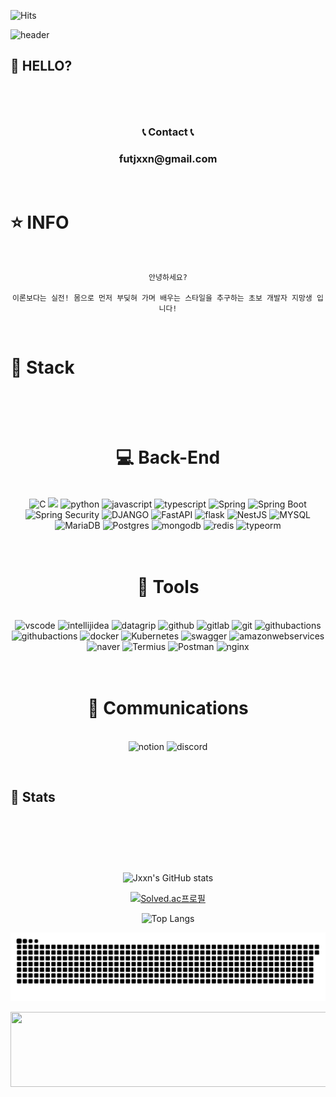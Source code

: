 <!-- 방문자 수 -->

![Hits](https://hits.seeyoufarm.com/api/count/incr/badge.svg?url=https%3A%2F%2Fgithub.com%2Fjxxn92&count_bg=%23CB3F7C&title_bg=%23555555&icon=smugmug.svg&icon_color=%23CB3F7C&title=Visitors&edge_flat=false)

<!-- 깃허브 페이지 헤드 꾸미기 -->

![header](https://capsule-render.vercel.app/api?type=waving&color=gradient&height=350&section=header&text=Jxxn's%20GitHub%20&fontAlign=50&fontAlignY=40&desc=Welcome%20&descAlign=75&descAlignY=50&animation=twinkling&fontSize=70)

<!-- 처음 페이지 -->

## 👻 HELLO? <br><br>

<p>
<br>
    <div align="center">
        <h3> 📞 Contact 📞 </h3>
        <h3><strong> futjxxn@gmail.com </strong></h3>
<!--         <h3> 📣 Social 📣 </h3>
        <a href="https://jxxn92.tistory.com/" target="_blank"><img src="https://img.shields.io/badge/BLOG-CB3F7C?style=flat&logo=Ameba&logoColor=white"/></a> -->
    </div>
    <br>
</p>

<!-- 정보 -->

# ⭐ INFO

<p>
<br>
<div align="center">

```
안녕하세요?

이론보다는 실전! 몸으로 먼저 부딪혀 가며 배우는 스타일을 추구하는 초보 개발자 지망생 입니다!

```

</div>
</p>

<br>

<!-- 공부 -->

# 📗 Stack <br><br>

<div align="center">

<!--
<img src = "https://img.shields.io/badge/-C-black?style=flat&logo=c%2B%2B" style="height : auto; margin-left : 2px; margin-right : 2px;"/>
-->
<p align="center">
    <h1><strong><br> 💻 Back-End <br></strong></h1>
    <br>
<img alt="C" src="https://img.shields.io/badge/C-00599C?style=for-the-badge&logo=c&logoColor=white"/>
<img src="https://img.shields.io/badge/Java-007396?style=for-the-badge&logo=OpenJDK&logoColor=white"/>
<img alt="python" src="https://img.shields.io/badge/python-3776AB.svg?&style=for-the-badge&logo=python&logoColor=white"/>
<img alt="javascript" src="https://img.shields.io/badge/javascript-F7DF1E.svg?&style=for-the-badge&logo=javascript&logoColor=black"/>
<img alt="typescript" src="https://img.shields.io/badge/typescript-3178C6.svg?&style=for-the-badge&logo=typescript&logoColor=black"/>

<img alt="Spring" src="https://img.shields.io/badge/Spring-6DB33F.svg?&style=for-the-badge&logo=Spring&logoColor=white"/>
<img alt="Spring Boot" src="https://img.shields.io/badge/Spring Boot-6DB33F.svg?&style=for-the-badge&logo=SpringBoot&logoColor=white"/>
<img alt="Spring Security" src="https://img.shields.io/badge/spring security-6DB33F.svg?&style=for-the-badge&logo=springsecurity&logoColor=white"/>
<img alt="DJANGO" src="https://img.shields.io/badge/Django-092E20.svg?&style=for-the-badge&logo=Django&logoColor=white"/>
<img alt="FastAPI" src="https://img.shields.io/badge/fastapi-009688.svg?&style=for-the-badge&logo=fastapi&logoColor=white"/>
<img alt="flask" src="https://img.shields.io/badge/flask-000000.svg?&style=for-the-badge&logo=flask&logoColor=white"/>
<img alt="NestJS" src="https://img.shields.io/badge/nestjs-E0234E.svg?&style=for-the-badge&logo=nestjs&logoColor=white"/>

<img alt="MYSQL" src="https://img.shields.io/badge/MYSQL-4479A1.svg?&style=for-the-badge&logo=MYSQL&logoColor=white"/>
<img alt="MariaDB" src="https://img.shields.io/badge/MariaDB-003545.svg?&style=for-the-badge&logo=MariaDB&logoColor=white"/>
<img alt="Postgres" src="https://img.shields.io/badge/postgresql-4169E1.svg?&style=for-the-badge&logo=postgresql&logoColor=white"/>
<img alt="mongodb" src="https://img.shields.io/badge/mongodb-47A248.svg?&style=for-the-badge&logo=mongodb&logoColor=white"/>
<img alt="redis" src="https://img.shields.io/badge/redis-FF4438.svg?&style=for-the-badge&logo=redis&logoColor=white"/>
<img alt="typeorm" src="https://img.shields.io/badge/typeorm-FE0803.svg?&style=for-the-badge&logo=typeorm&logoColor=white"/>
</p>

<p align="center">
    <h1><strong><br> 🔧 Tools <br></strong></h1>
    <br>

<img alt="vscode" src="https://img.shields.io/badge/vscode-0078d7.svg?&style=for-the-badge&logo=vscode&logoColor=white"/>
<img alt="intellijidea" src="https://img.shields.io/badge/intellijidea-000000.svg?&style=for-the-badge&logo=intellijidea&logoColor=white"/>
<img alt="datagrip" src="https://img.shields.io/badge/datagrip-000000.svg?&style=for-the-badge&logo=datagrip&logoColor=white"/>

<img alt="github" src="https://img.shields.io/badge/github-181717.svg?&style=for-the-badge&logo=github&logoColor=white"/>
<img alt="gitlab" src="https://img.shields.io/badge/gitlab-FC6D26.svg?&style=for-the-badge&logo=gitlab&logoColor=white"/>
<img alt="git" src="https://img.shields.io/badge/git-F05032.svg?&style=for-the-badge&logo=git&logoColor=white"/>
<img alt="githubactions" src="https://img.shields.io/badge/githubactions-2088FF.svg?&style=for-the-badge&logo=githubactions&logoColor=white"/>
<img alt="githubactions" src="https://img.shields.io/badge/githubactions-2088FF.svg?&style=for-the-badge&logo=githubactions&logoColor=white"/>

<img alt="docker" src="https://img.shields.io/badge/docker-2496ED.svg?&style=for-the-badge&logo=docker&logoColor=white"/>
<img alt="Kubernetes" src="https://img.shields.io/badge/Kubernetes-326CE5.svg?&style=for-the-badge&logo=Kubernetes&logoColor=white"/>
<img alt="swagger" src="https://img.shields.io/badge/swagger-85EA2D.svg?&style=for-the-badge&logo=swagger&logoColor=white"/>

<img alt="amazonwebservices" src="https://img.shields.io/badge/AWS-232F3E.svg?&style=for-the-badge&logo=amazonwebservices&logoColor=white"/>
<img alt="naver" src="https://img.shields.io/badge/naver cloud platform-03C75A.svg?&style=for-the-badge&logo=naver&logoColor=white"/>

 <img alt="Termius" src="https://img.shields.io/badge/Termius-141628.svg?&style=for-the-badge&logo=Termius&logoColor=white"/>
  <img alt="Postman" src="https://img.shields.io/badge/Postman-FF6C37.svg?&style=for-the-badge&logo=Postman&logoColor=white"/>
  <img alt="nginx" src="https://img.shields.io/badge/nginx-009639.svg?&style=for-the-badge&logo=nginx&logoColor=white"/>
    </a>
</p>

<p align="center">
    <h1><strong><br> 🔧 Communications <br></strong></h1>
    <br>
<img alt="notion" src="https://img.shields.io/badge/notion-000000.svg?&style=for-the-badge&logo=notion&logoColor=white"/>
<img alt="discord" src="https://img.shields.io/badge/discord-5865F2.svg?&style=for-the-badge&logo=discord&logoColor=white"/>
</p>

<!-- <p>
    <code>
    	<img height="20"
        src="https://upload.wikimedia.org/wikipedia/commons/thumb/f/fb/Adobe_Illustrator_CC_icon.svg/1200px-Adobe_Illustrator_CC_icon.svg.png"
        style="max-width: 100%;">
     </code>
</p> -->

</div>

<br>

<!-- 상태 -->

## 👺 Stats <br><br>

<p>
<div align="center">
<br><br><br>

![Jxxn's GitHub stats](https://github-readme-stats.vercel.app/api?username=jxxn92&show_icons=true&theme=noctis_minimus)
<br>

<!-- ![Leetcode Stats](https://leetcode.card.workers.dev/?username=jxxn)
<br> -->

[![Solved.ac프로필](http://mazassumnida.wtf/api/v2/generate_badge?boj=jxxn)](https://solved.ac/jxxn)
<br>

![Top Langs](https://github-readme-stats.vercel.app/api/top-langs/?username=jxxn92&layout=compact)
<br>

</div>
</p>

![snake gif](https://github.com/jxxn92/jxxn92/blob/output/github-contribution-grid-snake.svg)

<p align="center">
    <a href="https://github.com/devxb/gitanimals">
      <img
        src="https://render.gitanimals.org/lines/jxxn92?pet-id=620991609996030065"
        width="600"
        height="120"
      />
    </a>
</p>

<!-- <details>
  <summary> 🎁 </summary>

  # 깜짝선물

</details> -->
